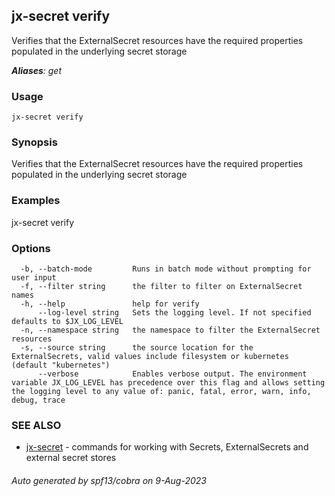 ## jx-secret verify

Verifies that the ExternalSecret resources have the required properties populated in the underlying secret storage

***Aliases**: get*

### Usage

```
jx-secret verify
```

### Synopsis

Verifies that the ExternalSecret resources have the required properties populated in the underlying secret storage

### Examples

  jx-secret verify

### Options

```
  -b, --batch-mode         Runs in batch mode without prompting for user input
  -f, --filter string      the filter to filter on ExternalSecret names
  -h, --help               help for verify
      --log-level string   Sets the logging level. If not specified defaults to $JX_LOG_LEVEL
  -n, --namespace string   the namespace to filter the ExternalSecret resources
  -s, --source string      the source location for the ExternalSecrets, valid values include filesystem or kubernetes (default "kubernetes")
      --verbose            Enables verbose output. The environment variable JX_LOG_LEVEL has precedence over this flag and allows setting the logging level to any value of: panic, fatal, error, warn, info, debug, trace
```

### SEE ALSO

* [jx-secret](jx-secret.md)	 - commands for working with Secrets, ExternalSecrets and external secret stores

###### Auto generated by spf13/cobra on 9-Aug-2023
